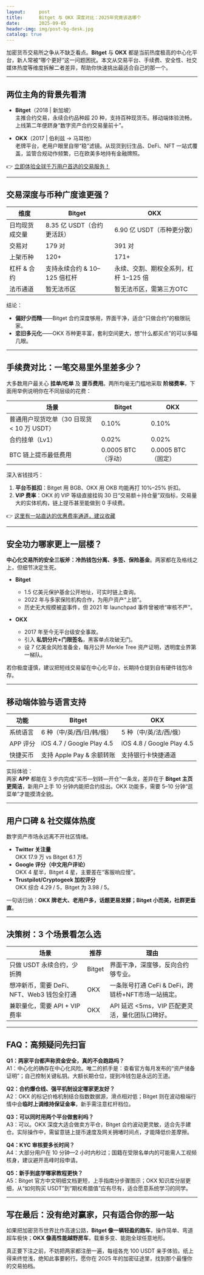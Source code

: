 ```yaml
---
layout:     post
title:      Bitget 与 OKX 深度对比：2025年究竟该选哪个
date:       2025-09-05
header-img: img/post-bg-desk.jpg
catalog: true
---
```


加密货币交易所之争从不缺乏看点。**Bitget** 与 **OKX** 都是当前热度极高的中心化平台，新人常被“哪个更好”这一问题困扰。本文从交易平台、手续费、安全性、社交媒体热度等维度拆解二者差异，帮助你快速挑出最适合自己的那一个。

---

## 两位主角的背景先看清

- **Bitget**（2018 | 新加坡）  
  主推合约交易，永续合约品种超 20 种，支持百种现货币。移动端体验流畅，上线第二年便跻身“数字资产合约交易量前十”。

- **OKX**（2017 | 伯利兹 → 马耳他）  
  老牌平台，老用户眼里自带“稳”滤镜。从现货到衍生品、DeFi、NFT 一站式覆盖，监管合规动作频繁，已在欧美多地持有金融牌照。

👉 [立即体验全球千万用户首选的交易服务！](https://okxdog.com/)

---

## 交易深度与币种广度谁更强？

| 维度 | Bitget | OKX |
| --- | --- | --- |
| 日均现货成交量 | 8.35 亿 USDT（合约更活跃） | 6.90 亿 USDT（币种更分散） |
| 交易对 | 179 对 | 391 对 |
| 上架币种 | 120+ | 171+ |
| 杠杆 & 合约 | 支持永续合约 & 10–125 倍杠杆 | 永续、交割、期权全系列，杠杆 1–125 倍 |
| 法币通道 | 暂无法币区 | 暂无法币区，需第三方OTC |

结论：  
- **偏好少而精**——Bitget 合约深度够用，界面干净，适合“只做合约”的极限玩家。  
- **恋旧多元化**——OKX 币种更丰富，套利空间更大，想“什么都买点”的可以多瞄几眼。

---

## 手续费对比：一笔交易里外里差多少？

大多数用户最关心 **挂单/吃单** 及 **提币费用**。两所均毫无门槛地采取 **阶梯费率**，下面用举例说明你在不同层级的花费：

| 场景 | Bitget | OKX |
| --- | --- | --- |
| 普通用户现货吃单（30 日现货 < 10 万 USDT） | 0.10% | 0.10% |
| 合约挂单（Lv1） | 0.02% | 0.02% |
| BTC 链上提币最低费用 | 0.0005 BTC（浮动） | 0.0005 BTC（固定） |

深入省钱技巧：  
1. **平台币抵扣**：Bitget 用 BGB、OKX 用 OKB 均能再打 10%–25% 折扣。  
2. **VIP 费率**：OKX 的 VIP 等级直接挂钩 30 日“交易额＋持仓量”双指标，交易量大的实体机构，链上提币甚至能做到 0 手续费。  

👉 [这里有一站直达的优惠费率通道，建议收藏](https://okxdog.com/)

---

## 安全功力哪家更上一层楼？

**中心化交易所的安全三板斧：冷热钱包分离、多签、保险基金**。两家都在及格线之上，但细节决定生死。

- **Bitget**  
  - 1.5 亿美元保护基金公开地址，可实时链上查询。  
  - 2022 年与多家保险机构合作，为用户资产“上锁”。  
  - 历史无大规模被盗事件，但 2021 年 launchpad 事件曾被喷“审核不严”。

- **OKX**  
  - 2017 年至今无平台级安全事故。  
  - 引入 **私钥分片+门限签名**，黑客单点攻破无门。  
  - 设 7 亿美金风险准备金，每月公开 Merkle Tree 资产证明，透明度业界第一梯队。

若你极度谨慎，建议把短线交易留在中心化平台，长期持仓提到自有硬件钱包冷存。

---

## 移动端体验与语言支持

| 功能 | Bitget | OKX |
| --- | --- | --- |
| 系统语言 | 6 种（中/英/西/日/韩/俄） | 5 种（中/英/法/西/俄） |
| APP 评分 | iOS 4.7 / Google Play 4.5 | iOS 4.8 / Google Play 4.5 |
| 快捷买币 | 支持 Apple Pay & 余额转账 | 支持银行卡快捷通道 |

实际体验：  
两家 **APP** 都能在 3 步内完成“买币—划转—开仓”一条龙，差异在于 **Bitget 主页更简洁**，新用户上手 10 分钟内能把合约挂出。OKX 功能多，需要 5–10 分钟“逛菜单”才能摸清全貌。

---

## 用户口碑 & 社交媒体热度

数字资产市场永远离不开社区情绪。

- **Twitter 关注量**  
  OKX 17.9 万 vs Bitget 6.1 万  
- **Google 评分（中文用户评论）**  
  OKX 4 星半，Bitget 4 星，主要差在“客服响应慢”。  
- **Trustpilot/Cryptogeek 加权评分**  
  OKX 综合 4.29 / 5，Bitget 为 3.98 / 5。

一句话归纳：**OKX 牌老大、老用户多，话题更易发酵；Bitget 小而美，社群更垂直**。

---

## 决策树：3 个场景看怎么选

| 场景 | 推荐 | 理由 |
| --- | --- | --- |
| 只做 USDT 永续合约，少折腾 | Bitget | 界面干净，深度够，反向合约够专业。 |
| 想冲新币，需要 DeFi、NFT、Web3 钱包全打通 | OKX | 一条账号打通 CeFi & DeFi，跨链桥+NFT市场一站搞定。 |
| 兼职量化，需要 API + VIP 费率 | OKX | API 延迟 <5ms，VIP 匹配更灵活，量化团队口碑好。 |

---

## FAQ：高频疑问先扫盲

**Q1：两家平台都声称资金安全，真的不会跑路吗？**  
A1：中心化的确存在中心化风险。唯二的抓手是：查看官方每月发布的“资产储备证明”；自己控制关键私钥。大额长期仓位，提到冷钱包是永远的王道。

**Q2：合约爆仓线、强平机制设定哪家更友好？**  
A2：OKX 的标记价格机制结合指数数据源，滑点相对低；Bitget 则在波动极端行情中会**临时上调维持保证金率**，新手需注意杠杆档位。

**Q3：可以同时用两个平台做套利吗？**  
A3：可以。OKX 深度大适合做卖方平仓，Bitget 合约波动更灵敏，适合先手建仓。实际操作中，需留意链上提币速度及网关拥堵时间点，才能降低价差摩擦。

**Q4：KYC 审核要多长时间？**  
A4：大部分用户在 10 分钟—2 小时内秒过；国籍在受限名单内的可能需人工视频核身，建议避开高峰时段申请。

**Q5：新手到底学哪家教程更快？**  
A5：Bitget 官方中文明细文档更短，上手指南分步骤图示；OKX 知识库分层更细，从“如何购买 USDT”到“期权希腊值”应有尽有，适合愿意系统学习的同学。

---

## 写在最后：没有绝对赢家，只有适合你的那一站

如果把加密货币世界比作高速公路，**Bitget 像一辆轻盈的跑车**，操作简单、弯道超车极快；**OKX 像高性能越野房车**，载重多变、能跑全球任意地形。  

真正要下注之前，不妨把两家都注册一遍，每组各充 100 USDT 亲手体验。纸上得来终觉浅，绝知此事要躬行。愿你在 2025 年的加密征途里，找到那个最懂你的交易拍档。